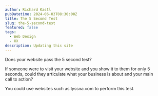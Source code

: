 ```yaml
---
author: Richard Kastl
pubDatetime: 2024-06-03T08:30:00Z
title: The 5 Second Test
slug: the-5-second-test
featured: false
tags:
  - Web Design
  - UX
description: Updating this site
---
```


Does your website pass the 5 second test? 

If someone were to visit your website and you show it to them for only 5 seconds, could they articulate what your business is about and your main call to action?

You could use websites such as lyssna.com to perform this test. 